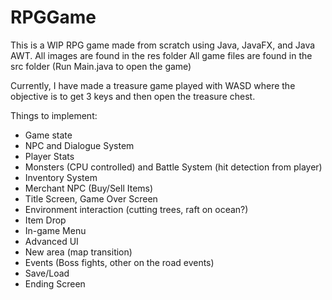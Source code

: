 # RPGGame
This is a WIP RPG game made from scratch using Java, JavaFX, and Java AWT.
All images are found in the res folder
All game files are found in the src folder (Run Main.java to open the game)

Currently, I have made a treasure game played with WASD where the objective is to get 3 keys and then open the treasure chest.

Things to implement:
- Game state
- NPC and Dialogue System
- Player Stats
- Monsters (CPU controlled) and Battle System (hit detection from player)
- Inventory System
- Merchant NPC (Buy/Sell Items)
- Title Screen, Game Over Screen
- Environment interaction (cutting trees, raft on ocean?)
- Item Drop
- In-game Menu
- Advanced UI
- New area (map transition)
- Events (Boss fights, other on the road events)
- Save/Load
- Ending Screen
